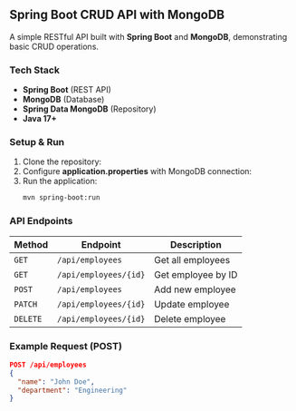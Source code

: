 ## **Spring Boot CRUD API with MongoDB**

A simple RESTful API built with **Spring Boot** and **MongoDB**, demonstrating basic CRUD operations.

### **Tech Stack**
- **Spring Boot** (REST API)
- **MongoDB** (Database)
- **Spring Data MongoDB** (Repository)
- **Java 17+**

### **Setup & Run**
1. Clone the repository:
2. Configure **application.properties** with MongoDB connection:
3. Run the application:
   ```sh
   mvn spring-boot:run
   ```

### **API Endpoints**
| Method | Endpoint               | Description            |
|--------|------------------------|------------------------|
| `GET`  | `/api/employees`       | Get all employees     |
| `GET`  | `/api/employees/{id}`  | Get employee by ID    |
| `POST` | `/api/employees`       | Add new employee      |
| `PATCH`| `/api/employees/{id}`  | Update employee       |
| `DELETE` | `/api/employees/{id}` | Delete employee       |

### **Example Request (POST)**
```json
POST /api/employees
{
  "name": "John Doe",
  "department": "Engineering"
}
```

